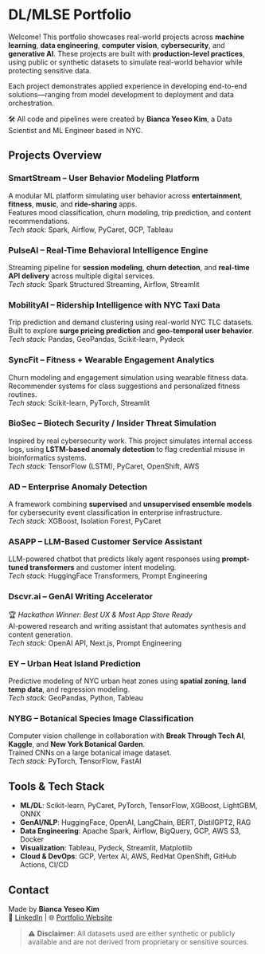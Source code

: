 # DL/MLSE Portfolio

Welcome! This portfolio showcases real-world projects across **machine learning**, **data engineering**, **computer vision**, **cybersecurity**, and **generative AI**. These projects are built with **production-level practices**, using public or synthetic datasets to simulate real-world behavior while protecting sensitive data.

Each project demonstrates applied experience in developing end-to-end solutions—ranging from model development to deployment and data orchestration.

🛠️ All code and pipelines were created by **Bianca Yeseo Kim**, a Data Scientist and ML Engineer based in NYC.



## Projects Overview

### SmartStream – User Behavior Modeling Platform  
A modular ML platform simulating user behavior across **entertainment**, **fitness**, **music**, and **ride-sharing** apps.  
Features mood classification, churn modeling, trip prediction, and content recommendations.  
*Tech stack:* Spark, Airflow, PyCaret, GCP, Tableau


### PulseAI – Real-Time Behavioral Intelligence Engine  
Streaming pipeline for **session modeling**, **churn detection**, and **real-time API delivery** across multiple digital services.  
*Tech stack:* Spark Structured Streaming, Airflow, Streamlit


### MobilityAI – Ridership Intelligence with NYC Taxi Data  
Trip prediction and demand clustering using real-world NYC TLC datasets. Built to explore **surge pricing prediction** and **geo-temporal user behavior**.  
*Tech stack:* Pandas, GeoPandas, Scikit-learn, Pydeck


### SyncFit – Fitness + Wearable Engagement Analytics  
Churn modeling and engagement simulation using wearable fitness data. Recommender systems for class suggestions and personalized fitness routines.  
*Tech stack:* Scikit-learn, PyTorch, Streamlit


### BioSec – Biotech Security / Insider Threat Simulation  
Inspired by real cybersecurity work. This project simulates internal access logs, using **LSTM-based anomaly detection** to flag credential misuse in bioinformatics systems.  
*Tech stack:* TensorFlow (LSTM), PyCaret, OpenShift, AWS


### AD  – Enterprise Anomaly Detection  
A framework combining **supervised** and **unsupervised ensemble models** for cybersecurity event classification in enterprise infrastructure.  
*Tech stack:* XGBoost, Isolation Forest, PyCaret


### ASAPP – LLM-Based Customer Service Assistant  
LLM-powered chatbot that predicts likely agent responses using **prompt-tuned transformers** and customer intent modeling.  
*Tech stack:* HuggingFace Transformers, Prompt Engineering


### Dscvr.ai – GenAI Writing Accelerator  
🏆 *Hackathon Winner: Best UX & Most App Store Ready*  
AI-powered research and writing assistant that automates synthesis and content generation.  
*Tech stack:* OpenAI API, Next.js, Prompt Engineering


### EY – Urban Heat Island Prediction  
Predictive modeling of NYC urban heat zones using **spatial zoning**, **land temp data**, and regression modeling.  
*Tech stack:* GeoPandas, Python, Tableau


### NYBG – Botanical Species Image Classification  
Computer vision challenge in collaboration with **Break Through Tech AI**, **Kaggle**, and **New York Botanical Garden**.  
Trained CNNs on a large botanical image dataset.  
*Tech stack:* PyTorch, TensorFlow, FastAI


## Tools & Tech Stack

- **ML/DL**: Scikit-learn, PyCaret, PyTorch, TensorFlow, XGBoost, LightGBM, ONNX  
- **GenAI/NLP**: HuggingFace, OpenAI, LangChain, BERT, DistilGPT2, RAG  
- **Data Engineering**: Apache Spark, Airflow, BigQuery, GCP, AWS S3, Docker  
- **Visualization**: Tableau, Pydeck, Streamlit, Matplotlib  
- **Cloud & DevOps**: GCP, Vertex AI, AWS, RedHat OpenShift, GitHub Actions, CI/CD  


## Contact

Made by **Bianca Yeseo Kim**  
🔗 [LinkedIn](https://linkedin.com/in/yeseobiancakim) | 🌐 [Portfolio Website](https://rummikub.github.io/portfolio)


> ⚠️ **Disclaimer**: All datasets used are either synthetic or publicly available and are not derived from proprietary or sensitive sources.
